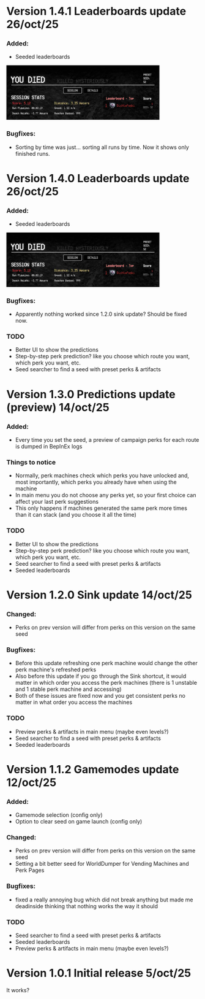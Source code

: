 # Version 1.4.1 Leaderboards update 26/oct/25

### Added:
* Seeded leaderboards
<div align="left">
<img src="https://raw.githubusercontent.com/shishyando/WK_IShowSeed/main/img/stats.jpg" style="width: 400px; object-fit: contain;">
</div>

### Bugfixes:
* Sorting by time was just... sorting all runs by time. Now it shows only finished runs.

# Version 1.4.0 Leaderboards update 26/oct/25

### Added:
* Seeded leaderboards
<div align="left">
<img src="https://raw.githubusercontent.com/shishyando/WK_IShowSeed/main/img/stats.jpg" style="width: 400px; object-fit: contain;">
</div>

### Bugfixes:
* Apparently nothing worked since 1.2.0 sink update? Should be fixed now.

### TODO
* Better UI to show the predictions
* Step-by-step perk prediction? like you choose which route you want, which perk you want, etc.
* Seed searcher to find a seed with preset perks & artifacts

# Version 1.3.0 Predictions update (preview) 14/oct/25

### Added:
* Every time you set the seed, a preview of campaign perks for each route is dumped in BepInEx logs

### Things to notice
* Normally, perk machines check which perks you have unlocked and, most importantly, which perks you already have when using the machine
* In main menu you do not choose any perks yet, so your first choice can affect your last perk suggestions
* This only happens if machines generated the same perk more times than it can stack (and you choose it all the time)

### TODO
* Better UI to show the predictions
* Step-by-step perk prediction? like you choose which route you want, which perk you want, etc.
* Seed searcher to find a seed with preset perks & artifacts
* Seeded leaderboards

# Version 1.2.0 Sink update 14/oct/25

### Changed:
* Perks on prev version will differ from perks on this version on the same seed

### Bugfixes:
* Before this update refreshing one perk machine would change the other perk machine's refreshed perks
* Also before this update if you go through the Sink shortcut, it would matter in which order you access the perk machines (there is 1 unstable and 1 stable perk machine and accessing)
* Both of these issues are fixed now and you get consistent perks no matter in what order you access the machines

### TODO
* Preview perks & artifacts in main menu (maybe even levels?)
* Seed searcher to find a seed with preset perks & artifacts
* Seeded leaderboards

# Version 1.1.2 Gamemodes update 12/oct/25

### Added:
* Gamemode selection (config only)
* Option to clear seed on game launch (config only)

### Changed:
* Perks on prev version will differ from perks on this version on the same seed
* Setting a bit better seed for WorldDumper for Vending Machines and Perk Pages

### Bugfixes:
* fixed a really annoying bug which did not break anything but made me deadinside thinking that nothing works the way it should

### TODO
* Seed searcher to find a seed with preset perks & artifacts
* Seeded leaderboards
* Preview perks & artifacts in main menu (maybe even levels?)

# Version 1.0.1 Initial release 5/oct/25

It works?
